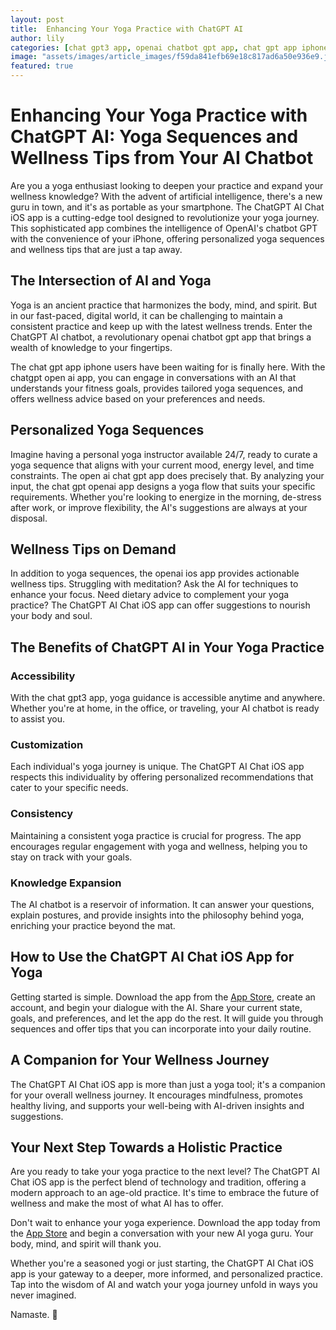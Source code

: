 ```yaml
---
layout: post
title:  Enhancing Your Yoga Practice with ChatGPT AI
author: lily
categories: [chat gpt3 app, openai chatbot gpt app, chat gpt app iphone, chatgpt open ai app, open ai chat gpt app, chat gpt openai app, openai ios app]
image: "assets/images/article_images/f59da841efb69e18c817ad6a50e936e9.jpg"
featured: true
---
```


# Enhancing Your Yoga Practice with ChatGPT AI: Yoga Sequences and Wellness Tips from Your AI Chatbot

Are you a yoga enthusiast looking to deepen your practice and expand your wellness knowledge? With the advent of artificial intelligence, there's a new guru in town, and it's as portable as your smartphone. The ChatGPT AI Chat iOS app is a cutting-edge tool designed to revolutionize your yoga journey. This sophisticated app combines the intelligence of OpenAI's chatbot GPT with the convenience of your iPhone, offering personalized yoga sequences and wellness tips that are just a tap away.

## The Intersection of AI and Yoga

Yoga is an ancient practice that harmonizes the body, mind, and spirit. But in our fast-paced, digital world, it can be challenging to maintain a consistent practice and keep up with the latest wellness trends. Enter the ChatGPT AI chatbot, a revolutionary openai chatbot gpt app that brings a wealth of knowledge to your fingertips.

The chat gpt app iphone users have been waiting for is finally here. With the chatgpt open ai app, you can engage in conversations with an AI that understands your fitness goals, provides tailored yoga sequences, and offers wellness advice based on your preferences and needs.

## Personalized Yoga Sequences

Imagine having a personal yoga instructor available 24/7, ready to curate a yoga sequence that aligns with your current mood, energy level, and time constraints. The open ai chat gpt app does precisely that. By analyzing your input, the chat gpt openai app designs a yoga flow that suits your specific requirements. Whether you're looking to energize in the morning, de-stress after work, or improve flexibility, the AI's suggestions are always at your disposal.

## Wellness Tips on Demand

In addition to yoga sequences, the openai ios app provides actionable wellness tips. Struggling with meditation? Ask the AI for techniques to enhance your focus. Need dietary advice to complement your yoga practice? The ChatGPT AI Chat iOS app can offer suggestions to nourish your body and soul.

## The Benefits of ChatGPT AI in Your Yoga Practice

### Accessibility

With the chat gpt3 app, yoga guidance is accessible anytime and anywhere. Whether you're at home, in the office, or traveling, your AI chatbot is ready to assist you.

### Customization

Each individual's yoga journey is unique. The ChatGPT AI Chat iOS app respects this individuality by offering personalized recommendations that cater to your specific needs.

### Consistency

Maintaining a consistent yoga practice is crucial for progress. The app encourages regular engagement with yoga and wellness, helping you to stay on track with your goals.

### Knowledge Expansion

The AI chatbot is a reservoir of information. It can answer your questions, explain postures, and provide insights into the philosophy behind yoga, enriching your practice beyond the mat.

## How to Use the ChatGPT AI Chat iOS App for Yoga

Getting started is simple. Download the app from the [App Store](https://apps.apple.com/us/app/ai-ask-chat-with-ai-bots/id6472484891), create an account, and begin your dialogue with the AI. Share your current state, goals, and preferences, and let the app do the rest. It will guide you through sequences and offer tips that you can incorporate into your daily routine.

## A Companion for Your Wellness Journey

The ChatGPT AI Chat iOS app is more than just a yoga tool; it's a companion for your overall wellness journey. It encourages mindfulness, promotes healthy living, and supports your well-being with AI-driven insights and suggestions.

## Your Next Step Towards a Holistic Practice

Are you ready to take your yoga practice to the next level? The ChatGPT AI Chat iOS app is the perfect blend of technology and tradition, offering a modern approach to an age-old practice. It's time to embrace the future of wellness and make the most of what AI has to offer.

Don't wait to enhance your yoga experience. Download the app today from the [App Store](https://apps.apple.com/us/app/ai-ask-chat-with-ai-bots/id6472484891) and begin a conversation with your new AI yoga guru. Your body, mind, and spirit will thank you.

Whether you're a seasoned yogi or just starting, the ChatGPT AI Chat iOS app is your gateway to a deeper, more informed, and personalized practice. Tap into the wisdom of AI and watch your yoga journey unfold in ways you never imagined.

Namaste. 🙏